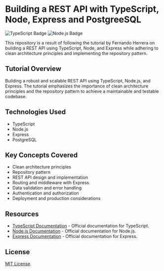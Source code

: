 # Building a REST API with TypeScript, Node, Express and PostgreeSQL

  <img src="https://img.shields.io/badge/TypeScript-007ACC?logo=typescript" alt="TypeScript Badge">
  <img src="https://img.shields.io/badge/Node.js-339933?logo=node.js" alt="Node.js Badge">

This repository is a result of following the tutorial by Fernando Herrera on building a REST API using TypeScript, Node, and Express while adhering to clean architecture principles and implementing the repository pattern.

## Tutorial Overview

Building a robust and scalable REST API using TypeScript, Node.js, and Express. The tutorial emphasizes the importance of clean architecture principles and the repository pattern to achieve a maintainable and testable codebase.

## Technologies Used

- TypeScript
- Node.js
- Express
- PostgreSQL

## Key Concepts Covered

- Clean architecture principles
- Repository pattern
- REST API design and implementation
- Routing and middleware with Express
- Data validation and error handling
- Authentication and authorization
- Deployment and production considerations

## Resources

- [TypeScript Documentation](https://www.typescriptlang.org/docs) - Official documentation for TypeScript.
- [Node.js Documentation](https://nodejs.org/en/docs) - Official documentation for Node.js.
- [Express Documentation](https://expressjs.com/en/4x/api.html) - Official documentation for Express.

## License

[MIT License](LICENSE).
